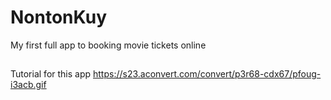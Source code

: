 # NontonKuy
My first full app to booking movie tickets online

##
Tutorial for this app
https://s23.aconvert.com/convert/p3r68-cdx67/pfoug-i3acb.gif
